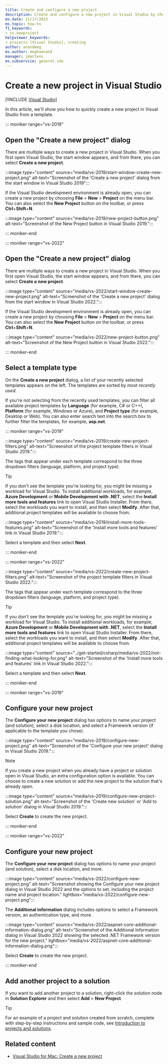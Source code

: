 ```yaml
---
title: Create and configure a new project
description: Create and configure a new project in Visual Studio by choosing a template type, the Framework version, an authentication type, and more.
ms.date: 11/17/2023
ms.topic: how-to
f1_keywords:
- vs.newproject
helpviewer_keywords:
- projects [Visual Studio], creating
author: anandmeg
ms.author: meghaanand
manager: jmartens
ms.subservice: general-ide
---
```

# Create a new project in Visual Studio

 [!INCLUDE [Visual Studio](~/includes/applies-to-version/vs-windows-only.md)]

In this article, we'll show you how to quickly create a new project in Visual Studio from a template.

::: moniker range="vs-2019"

## Open the "Create a new project" dialog

There are multiple ways to create a new project in Visual Studio. When you first open Visual Studio, the start window appears, and from there, you can select **Create a new project**.

:::image type="content" source="media/vs-2019/start-window-create-new-project.png" alt-text="Screenshot of the 'Create a new project' dialog from the start window in Visual Studio 2019":::

If the Visual Studio development environment is already open, you can create a new project by choosing **File** > **New** > **Project** on the menu bar. You can also select the **New Project** button on the toolbar, or press **Ctrl**+**Shift**+**N**.

:::image type="content" source="media/vs-2019/new-project-button.png" alt-text="Screenshot of the New Project button in Visual Studio 2019.":::

::: moniker-end

::: moniker range="vs-2022"

## Open the "Create a new project" dialog

There are multiple ways to create a new project in Visual Studio. When you first open Visual Studio, the start window appears, and from there, you can select **Create a new project**.

:::image type="content" source="media/vs-2022/start-window-create-new-project.png" alt-text="Screenshot of the 'Create a new project' dialog from the start window in Visual Studio 2022.":::

If the Visual Studio development environment is already open, you can create a new project by choosing **File** > **New** > **Project** on the menu bar. You can also select the **New Project** button on the toolbar, or press **Ctrl**+**Shift**+**N**.

:::image type="content" source="media/vs-2022/new-project-button.png" alt-text="Screenshot of the New Project button in Visual Studio 2022.":::

::: moniker-end

## Select a template type

On the **Create a new project** dialog, a list of your recently selected templates appears on the left. The templates are sorted by *most recently used*.

If you're not selecting from the recently used templates, you can filter all available project templates by **Language** (for example, C# or C++), **Platform** (for example, Windows or Azure), and **Project type** (for example, Desktop or Web). You can also enter search text into the search box to further filter the templates, for example, **asp.net**.

::: moniker range="vs-2019"

:::image type="content" source="media/vs-2019/create-new-project-filters.png" alt-text="Screenshot of the project template filters in Visual Studio 2019.":::

The tags that appear under each template correspond to the three dropdown filters (language, platform, and project type).

> [!TIP]
> If you don't see the template you're looking for, you might be missing a workload for Visual Studio. To install additional workloads, for example, **Azure Development** or **Mobile Development with .NET**, select the **Install more tools and features** link to open Visual Studio Installer. From there, select the workloads you want to install, and then select **Modify**. After that, additional project templates will be available to choose from.
>
> :::image type="content" source="media/vs-2019/install-more-tools-features.png" alt-text="Screenshot of the 'Install more tools and features' link in Visual Studio 2019.":::

Select a template and then select **Next**.

::: moniker-end

::: moniker range="vs-2022"

:::image type="content" source="media/vs-2022/create-new-project-filters.png" alt-text="Screenshot of the project template filters in Visual Studio 2022.":::

The tags that appear under each template correspond to the three dropdown filters (language, platform, and project type).

> [!TIP]
> If you don't see the template you're looking for, you might be missing a workload for Visual Studio. To install additional workloads, for example, **Azure Development** or **Mobile Development with .NET**, select the **Install more tools and features** link to open Visual Studio Installer. From there, select the workloads you want to install, and then select **Modify**. After that, additional project templates will be available to choose from.
>
> :::image type="content" source="../get-started/csharp/media/vs-2022/not-finding-what-looking-for.png" alt-text="Screenshot of the 'Install more tools and features' link in Visual Studio 2022.":::

Select a template and then select **Next**.

::: moniker-end

::: moniker range="vs-2019"

## Configure your new project

The **Configure your new project** dialog has options to name your project (and solution), select a disk location, and select a Framework version (if applicable to the template you chose).

:::image type="content" source="media/vs-2019/configure-new-project.png" alt-text="Screenshot of the 'Configure your new project' dialog in Visual Studio 2019.":::

> [!NOTE]
> If you create a new project when you already have a project or solution open in Visual Studio, an extra configuration option is available. You can choose to create a new solution or add the new project to the solution that's already open.
>
> :::image type="content" source="media/vs-2019/configure-new-project-solution.png" alt-text="Screenshot of the 'Create new solution' or 'Add to solution' dialog in Visual Studio 2019.":::

Select **Create** to create the new project.

::: moniker-end

::: moniker range="vs-2022"

## Configure your new project

The **Configure your new project** dialog has options to name your project (and solution), select a disk location, and more.

:::image type="content" source="media/vs-2022/configure-new-project.png" alt-text="Screenshot showing the Configure your new project dialog in Visual Studio 2022 and the options to set, including the project name and project location." lightbox="media/vs-2022/configure-new-project.png":::

The **Additional information** dialog includes options to select a Framework version, an authentication type, and more.

:::image type="content" source="media/vs-2022/aspnet-core-additional-information-dialog.png" alt-text="Screenshot of the Additional Information dialog in Visual Studio 2022 showing the selected .NET Framework version for the new project." lightbox="media/vs-2022/aspnet-core-additional-information-dialog.png":::

Select **Create** to create the new project.

::: moniker-end

## Add another project to a solution

If you want to add another project to a solution, right-click the solution node in **Solution Explorer** and then select **Add** > **New Project**.

> [!TIP]
> For an example of a project and solution created from scratch, complete with step-by-step instructions and sample code, see [Introduction to projects and solutions](../get-started/tutorial-projects-solutions.md).

## Related content

- [Visual Studio for Mac: Create a new project](/visualstudio/mac/create-new-projects)